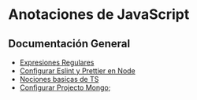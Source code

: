 # Anotaciones de JavaScript

## Documentación General

- [Expresiones Regulares](./expresiones-regualres/README.md)
- [Configurar Eslint y Prettier en Node](./Docs/config-eslint-pretttier.md)
- [Nociones basicas de TS](./Docs/basic-ts.md)
- [Configurar Projecto Mongo](./Docs/mongo-config.md);
